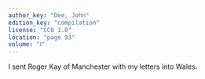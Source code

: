 ```yaml
---
author_key: "Dee, John"
edition_key: "compilation"
license: "CC0 1.0"
location: "page 93"
volume: "Ⅰ"
---
```

I sent Roger Kay of Manchester with my letters into Wales.
